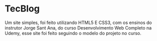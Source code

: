 # TecBlog
Um site simples, foi feito utilizando HTML5 E CSS3, com os ensinos do instrutor Jorge Sant Ana, do curso Desenvolvimento Web Completo na Udemy, esse site foi feito seguindo o modelo do projeto no curso.

